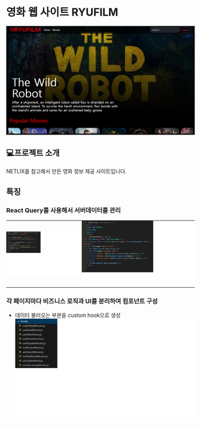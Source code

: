 # 영화 웹 사이트 RYUFILM

![대표이미지](./images/ryuflix_representative.png)

## 💻프로젝트 소개

NETLIX를 참고해서 만든 영화 정보 제공 사이트입니다.

## 특징

### React Query를 사용해서 서버데이터를 관리

<!-- <p>
  <img src="./images/react_query.png" width="200">
  <img src="./images/react_query2.png" width="200">
</p> -->
<table style="width: 100%; border-collapse: collapse;">
  <tr>
    <td style="width: 40%; padding: 0; margin: 0;">
      <img src="./images/react_query.png" alt="이미지1 설명" style="width: 100%; height: 100%;" />
    </td>
    <td style="width: 60%; padding: 0; margin: 0;">
      <img src="./images/react_query2.png" alt="이미지2 설명" style="width: 100%; height: 100%;" />
    </td>
  </tr>
</table>

<!-- | ![react query](./images/react_query.png){:width:"30%"} | ![react query](./images/react_query2.png){:width:"50%"} |
| ------------------------------------------------------ | ------------------------------------------------------- | -->

### 각 페이지마다 비즈니스 로직과 UI를 분리하여 컴포넌트 구성

- 데이터 불러오는 부분을 custom hook으로 생성
  ![hooks](./images/hooks.png)
